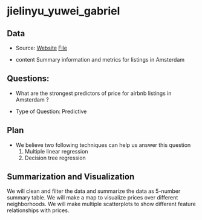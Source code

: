 # jielinyu_yuwei_gabriel

## Data 

- Source: 
[Website](http://insideairbnb.com/get-the-data.html)
[File](http://data.insideairbnb.com/the-netherlands/north-holland/amsterdam/2018-10-05/visualisations/listings.csv)

- content
Summary information and metrics for listings in Amsterdam



## Questions:

- What are the strongest predictors of price for airbnb listings in Amsterdam ?

- Type of Question: Predictive 

## Plan 

- We believe two following techniques can help us answer this question 
  1. Multiple linear regression
  2. Decision tree regression
  
  
 
## Summarization and Visualization 

 We will clean and filter the data and summarize the data as 5-number summary table. 
 We will make a map to visualize prices over different neighborhoods. 
 We will make multiple scatterplots to show different feature relationships with prices. 